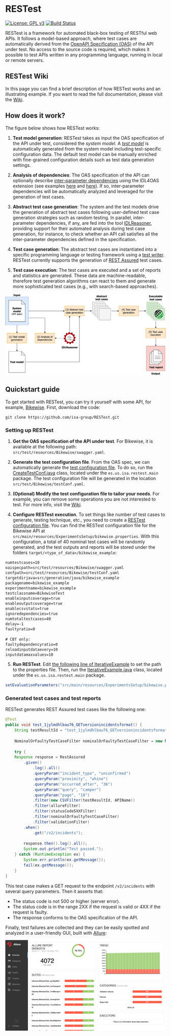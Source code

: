 # RESTest
[![License: GPL v3](https://img.shields.io/badge/License-GPLv3-blue.svg)](https://www.gnu.org/licenses/gpl-3.0)
[![Build Status](https://travis-ci.com/isa-group/RESTest.svg?branch=develop)](https://travis-ci.com/isa-group/RESTest)

RESTest is a framework for automated black-box testing of RESTful web APIs. It follows a model-based approach, where test cases are automatically derived from the [OpenAPI Specification (OAS)](https://www.openapis.org/) of the API under test. No access to the source code is required, which makes it possible to test APIs written in any programming language, running in local or remote servers.

## RESTest Wiki
In this page you can find a brief description of how RESTest works and an illustrating example. If you want to read the full documentation, please visit the [Wiki](https://github.com/isa-group/RESTest/wiki). 

## How does it work?
The figure below shows how RESTest works:

1. **Test model generation**: RESTest takes as input the OAS specification of the API under test, considered the *system model*. A [*test model*](https://github.com/isa-group/RESTest/wiki/Test-configuration-files) is automatically generated from the system model including test-specific configuration data. The default test model can be manually enriched with fine-grained configuration details such as test data generation settings.

1. **Analysis of dependencies**: The OAS specification of the API can optionally describe [inter-parameter dependencies](https://github.com/isa-group/RESTest/wiki/Inter-parameter-dependencies) using the IDL4OAS extension (see examples [here](https://github.com/isa-group/IDLReasoner/blob/master/src/test/resources/OAS_example.yaml#L45) and [here](https://github.com/isa-group/IDLReasoner/tree/master/src/test/resources)). If so, inter-parameter dependencies will be automatically analyzed and leveraged for the generation of test cases.

1. **Abstract test case generation**: The system and the test models drive the generation of abstract test cases following user-defined test case generation strategies such as random testing. In parallel, inter-parameter dependencies, if any, are fed into the tool [IDLReasoner](https://github.com/isa-group/IDLReasoner), providing support for their automated analysis during test case generation, for instance, to check whether an API call satisfies all the inter-parameter dependencies defined in the specification.

1. **Test case generation**: The abstract test cases are instantiated into a specific programming language or testing framework using a [test writer](https://github.com/isa-group/RESTest/wiki/Writers). RESTest currently supports the generation of [REST Assured](http://rest-assured.io/) test cases.

1. **Test case execution**: The test cases are executed and a set of reports and statistics are generated. These data are machine-readable, therefore test generation algorithms can react to them and generate more sophisticated test cases (e.g., with search-based approaches).

![RESTest](docs/Approach8.png)

## Quickstart guide
To get started with RESTest, you can try it yourself with some API, for example, [Bikewise](https://bikewise.org/). First, download the code:
````
git clone https://github.com/isa-group/RESTest.git
````

### Setting up RESTest

1. **Get the OAS specification of the API under test**. For Bikewise, it is available at the following path: `src/test/resources/Bikewise/swagger.yaml`.

1. **Generate the test configuration file**. From the OAS spec, we can automatically generate the [test configuration file](https://github.com/isa-group/RESTest/wiki/Test-configuration-files). To do so, run the [CreateTestConf.java]() class, located under the `es.us.isa.restest.main` package. The test configuration file will be generated in the location `src/test/Bikewise/testConf.yaml`.

1. **(Optional) Modify the test configuration file to tailor your needs**. For example, you can remove some operations you are not interested to test. For more info, visit the [Wiki](https://github.com/isa-group/RESTest/wiki/Test-configuration-files).

1. **Configure RESTest execution**. To set things like number of test cases to generate, testing technique, etc., you need to create a [RESTest configuration file](https://github.com/isa-group/RESTest/wiki/Properties-files). You can find the RESTest configuration file for the Bikewise API at `src/main/resources/ExperimentsSetup/bikewise.properties`. With this configuration, a total of 40 nominal test cases will be randomly generated, and the test outputs and reports will be stored under the folders `target/<type_of_data>/bikewise_example`:

```
numtestcases=10
oaispecpath=src/test/resources/Bikewise/swagger.yaml
confpath=src/test/resources/Bikewise/testConf.yaml
targetdirjava=src/generation/java/bikewise_example
packagename=bikewise_example
experimentname=bikewise_example
testclassname=BikewiseTest
enableinputcoverage=true
enableoutputcoverage=true
enablecsvstats=true
ignoredependencies=true
numtotaltestcases=40
delay=-1
faultyratio=0

# CBT only:
faultydependencyratio=0
reloadinputdataevery=10
inputdatamaxvalues=10
```

5. **Run RESTest**. Edit [the following line of IterativeExample](https://github.com/isa-group/RESTest/blob/master/src/main/java/es/us/isa/restest/main/IterativeExample.java#L62) to set the path to the properties file. Then, run the [IterativeExample.java](https://github.com/isa-group/RESTest/blob/master/src/main/java/es/us/isa/restest/main/IterativeExample.java) class, located under the `es.us.isa.restest.main` package.

````java
setEvaluationParameters("src/main/resources/ExperimentsSetup/bikewise.properties");
````

### Generated test cases and test reports

RESTest generates REST Assured test cases like the following one:

```java
@Test
public void test_1jylmdhlbau76_GETversionincidentsformat() {
	String testResultId = "test_1jylmdhlbau76_GETversionincidentsformat";

	NominalOrFaultyTestCaseFilter nominalOrFaultyTestCaseFilter = new NominalOrFaultyTestCaseFilter(false, false, "none");

	try {
  	Response response = RestAssured
		.given()
			.log().all()
			.queryParam("incident_type", "unconfirmed")
			.queryParam("proximity", "whine")
			.queryParam("occurred_after", "36")
			.queryParam("query", "camper")
			.queryParam("page", "18")
			.filter(new CSVFilter(testResultId, APIName))
			.filter(allureFilter)
			.filter(statusCode5XXFilter)
			.filter(nominalOrFaultyTestCaseFilter)
			.filter(validationFilter)
		.when()
			.get("/v2/incidents");

		response.then().log().all();
		System.out.println("Test passed.");
	} catch (RuntimeException ex) {
		System.err.println(ex.getMessage());
		fail(ex.getMessage());
	}	
}
```

This test case makes a GET request to the endpoint `/v2/incidents` with several query parameters. Then it asserts that:
  - The status code is not 500 or higher (server error).
  - The status code is in the range 2XX if the request is valid or 4XX if the request is faulty.
  - The response conforms to the OAS specification of the API.

Finally, test failures are collected and they can be easily spotted and analyzed in a user-friendly GUI, built with [Allure](http://allure.qatools.ru/):

![Allure](docs/Allure.png)
